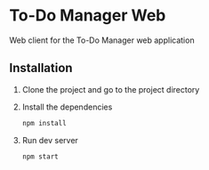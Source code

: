 # To-Do Manager Web

Web client for the To-Do Manager web application

## Installation

1. Clone the project and go to the project directory

2. Install the dependencies
    ```bash
    npm install
    ```
3. Run dev server
    ```bash
    npm start
    ```